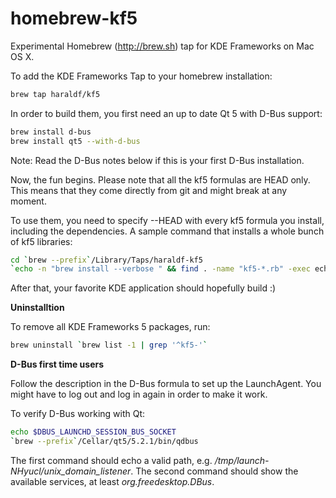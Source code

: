 homebrew-kf5
============

Experimental Homebrew (http://brew.sh) tap for KDE Frameworks on Mac OS X.

To add the KDE Frameworks Tap to your homebrew installation:

```sh
brew tap haraldf/kf5
```

In order to build them, you first need an up to date Qt 5 with
D-Bus support:

```sh
brew install d-bus
brew install qt5 --with-d-bus
```

Note: Read the D-Bus notes below if this is your first D-Bus installation.

Now, the fun begins. Please note that all the kf5 formulas are HEAD only.
This means that they come directly from git and might break at any moment.

To use them, you need to specify --HEAD with every kf5 formula you install,
including the dependencies. A sample command that installs a whole bunch
of kf5 libraries:

```sh
cd `brew --prefix`/Library/Taps/haraldf-kf5
`echo -n "brew install --verbose " && find . -name "kf5-*.rb" -exec echo -n "--HEAD {} " \; && echo`
```

After that, your favorite KDE application should hopefully build :)

**Uninstalltion**

To remove all KDE Frameworks 5 packages, run:

```sh
brew uninstall `brew list -1 | grep '^kf5-'`
```

**D-Bus first time users**

Follow the description in the D-Bus formula to set up the LaunchAgent. You might
have to log out and log in again in order to make it work.

To verify D-Bus working with Qt:

```sh
echo $DBUS_LAUNCHD_SESSION_BUS_SOCKET
`brew --prefix`/Cellar/qt5/5.2.1/bin/qdbus
```

The first command should echo a valid path, e.g. */tmp/launch-NHyucl/unix_domain_listener*.
The second command should show the available services, at least *org.freedesktop.DBus*.
